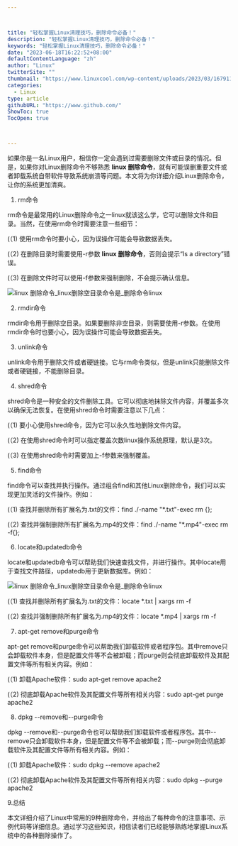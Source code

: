 ```yaml
---



title: "轻松掌握Linux清理技巧，删除命令必备！"
description: "轻松掌握Linux清理技巧，删除命令必备！"
keywords: "轻松掌握Linux清理技巧，删除命令必备！"
date: "2023-06-18T16:22:52+08:00"
defaultContentLanguage: "zh"
author: "Linux"
twitterSite: ""
thumbnail: "https://www.linuxcool.com/wp-content/uploads/2023/03/1679119494442_0.jpg"
categories:
  - Linux
type: article
githubURL: "https://www.github.com/"
ShowToc: true
TocOpen: true



---
```


如果你是一名Linux用户，相信你一定会遇到过需要删除文件或目录的情况。但是，如果你对Linux删除命令不够熟悉 **linux 删除命令**，就有可能误删重要文件或者卸载系统自带软件导致系统崩溃等问题。本文将为你详细介绍Linux删除命令，让你的系统更加清爽。

1. rm命令

rm命令是最常用的Linux删除命令之一linux就该这么学，它可以删除文件和目录。当然，在使用rm命令时需要注意一些细节：

(（1) 使用rm命令时要小心，因为误操作可能会导致数据丢失。

(（2) 在删除目录时需要使用-r参数 **linux 删除命令**，否则会提示“Is a directory”错误。

(（3) 在删除文件时可以使用-f参数来强制删除，不会提示确认信息。

![linux 删除命令_linux删除空目录命令是_删除命令linux](https://www.linuxcool.com/wp-content/uploads/2023/03/1679119494442_0.jpg)

2. rmdir命令

rmdir命令用于删除空目录。如果要删除非空目录，则需要使用-r参数。在使用rmdir命令时也要小心，因为误操作可能会导致数据丢失。

3. unlink命令

unlink命令用于删除文件或者硬链接。它与rm命令类似，但是unlink只能删除文件或者硬链接，不能删除目录。

4. shred命令

shred命令是一种安全的文件删除工具。它可以彻底地抹除文件内容，并覆盖多次以确保无法恢复。在使用shred命令时需要注意以下几点：

(（1) 要小心使用shred命令，因为它可以永久性地删除文件内容。

(（2) 在使用shred命令时可以指定覆盖次数linux操作系统原理，默认是3次。

(（3) 在使用shred命令时需要加上-f参数来强制覆盖。

5. find命令

find命令可以查找并执行操作。通过组合find和其他Linux删除命令，我们可以实现更加灵活的文件操作。例如：

(（1) 查找并删除所有扩展名为.txt的文件：find ./-name "*.txt"-exec rm {};

(（2) 查找并强制删除所有扩展名为.mp4的文件：find ./-name "*.mp4"-exec rm -f{};

6. locate和updatedb命令

locate和updatedb命令可以帮助我们快速查找文件，并进行操作。其中locate用于查找文件路径，updatedb用于更新数据库。例如：

![linux 删除命令_linux删除空目录命令是_删除命令linux](https://www.linuxcool.com/wp-content/uploads/2023/03/1679119494442_1.png)

(（1) 查找并删除所有扩展名为.txt的文件：locate *.txt | xargs rm -f

(（2) 查找并强制删除所有扩展名为.mp4的文件：locate *.mp4 | xargs rm -f

7. apt-get remove和purge命令

apt-get remove和purge命令可以帮助我们卸载软件或者程序包。其中remove只会卸载软件本身，但是配置文件等不会被卸载；而purge则会彻底卸载软件及其配置文件等所有相关内容。例如：

(（1) 卸载Apache软件：sudo apt-get remove apache2

(（2) 彻底卸载Apache软件及其配置文件等所有相关内容：sudo apt-get purge apache2

8. dpkg --remove和--purge命令

dpkg --remove和--purge命令也可以帮助我们卸载软件或者程序包。其中--remove只会卸载软件本身，但是配置文件等不会被卸载；而--purge则会彻底卸载软件及其配置文件等所有相关内容。例如：

(（1) 卸载Apache软件：sudo dpkg --remove apache2

(（2) 彻底卸载Apache软件及其配置文件等所有相关内容：sudo dpkg --purge apache2

9.总结

本文详细介绍了Linux中常用的9种删除命令，并给出了每种命令的注意事项、示例代码等详细信息。通过学习这些知识，相信读者们已经能够熟练地掌握Linux系统中的各种删除操作了。